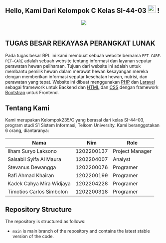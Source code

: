 ## Hello, Kami Dari Kelompok C Kelas SI-44-03 <img src="https://media.giphy.com/media/hvRJCLFzcasrR4ia7z/giphy.gif" width=25> !

<div align="center">
<img src="https://media.giphy.com/media/LHZyixOnHwDDy/giphy.gif">
</div>
<br>

## TUGAS BESAR REKAYASA PERANGKAT LUNAK

Pada tugas besar RPL ini kami membuat sebuah website bernama `PET-CARE`. `PET-CARE` adalah sebuah website tentang informasi dan layanan seputar perawatan hewan peliharaan. Tujuan dari website ini adalah untuk membantu pemilik hewan dalam merawat hewan kesayangan mereka dengan memberikan informasi seputar kesehatan hewan, nutrisi, dan perawatan yang tepat. Website ini dibuat menggunakan [PHP](https://www.php.net/) dan [Laravel](https://laravel.com/) sebagai framework untuk Backend dan [HTML](https://en.wikipedia.org/wiki/HTML) dan [CSS](https://en.wikipedia.org/wiki/CSS) dengan framework [Bootstrap](https://getbootstrap.com/) untuk Frontend.

## Tentang Kami

Kami merupakan Kelompok235/C yang berasal dari kelas SI-44-03, program studi S1 Sistem Informasi, Telkom University. Kami beranggotakan 6 orang, diantaranya:

| Nama                     | Nim        | Role            |
| ------------------------ | ---------- | --------------- |
| Ilham Suryo Laksono      | 1202200137 | Project Manager |
| Salsabil Syifa Al Maura  | 1202204007 | Analyst         |
| Stevanus Dewangga        | 1202200076 | Programer       |
| Rafi Ahmad Khairan       | 1202200199 | Programer       |
| Kadek Cahya Mira Widjaya | 1202204228 | Programer       |
| Timotios Carlos Simbolon | 1202200318 | Programer       |

## Repository Structure

The repository is structured as follows:

-   `main` is main branch of the repository and contains the latest stable version of the code.

